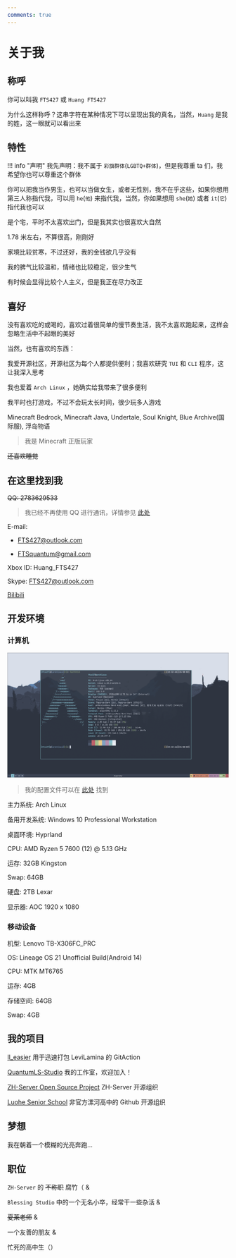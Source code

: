 ```yaml
---
comments: true
---
```


# 关于我

## 称呼

你可以叫我 `FTS427` 或 `Huang FTS427`

为什么这样称呼？这串字符在某种情况下可以呈现出我的真名，当然，`Huang` 是我的姓，这一眼就可以看出来

## 特性

!!! info "声明"
    我先声明：我不属于 `彩旗群体`(`LGBTQ+群体`)，但是我尊重 ta 们，我希望你也可以尊重这个群体

你可以把我当作男生，也可以当做女生，或者无性别，我不在乎这些，如果你想用第三人称指代我，可以用 `he`(`他`) 来指代我，当然，你如果想用 `she`(`她`) 或者 `it`(`它`) 指代我也可以

是个宅，平时不太喜欢出门，但是我其实也很喜欢大自然

1.78 米左右，不算很高，刚刚好

家境比较贫寒，不过还好，我的金钱欲几乎没有

我的脾气比较温和，情绪也比较稳定，很少生气

有时候会显得比较个人主义，但是我正在尽力改正

## 喜好

没有喜欢吃的或喝的，喜欢过着很简单的慢节奏生活，我不太喜欢跑起来，这样会忽略生活中不起眼的美好

当然，也有喜欢的东西：

我爱开源社区，开源社区为每个人都提供便利；我喜欢研究 `TUI` 和 `CLI` 程序，这让我深入思考

我也爱着 `Arch Linux` ，她确实给我带来了很多便利

我平时也打游戏，不过不会玩太长时间，很少玩多人游戏

Minecraft Bedrock, Minecraft Java, Undertale, Soul Knight, Blue Archive(国际服), 浮岛物语

> 我是 Minecraft 正版玩家

~~还喜欢睡觉~~

## 在这里找到我

~~QQ: 2783629533~~

> 我已经不再使用 QQ 进行通讯，详情参见 [此处](./blog/posts/250223.md)

E-mail:

- <FTS427@outlook.com>

- <FTSquantum@gmail.com>

Xbox ID: Huang_FTS427

Skype: <FTS427@outlook.com>

[Bilibili](https://space.bilibili.com/1978537245)

## 开发环境

### 计算机

![screenshot](assets/my_computer.png)

> 我的配置文件可以在 [此处](https://github.com/FTS427/dotfile) 找到

主力系统: Arch Linux

备用开发系统: Windows 10 Professional Workstation

桌面环境: Hyprland

CPU: AMD Ryzen 5 7600 (12) @ 5.13 GHz

运存: 32GB Kingston

Swap: 64GB

硬盘: 2TB Lexar

显示器: AOC 1920 x 1080

### 移动设备

机型: Lenovo TB-X306FC_PRC

OS: Lineage OS 21 Unofficial Build(Android 14)

CPU: MTK MT6765

运存: 4GB

存储空间: 64GB

Swap: 4GB

## 我的项目

[ll_easier](https://github.com/ZH-Server/ll_easier) 用于迅速打包 LeviLamina  的 GitAction

[QuantumLS-Studio](https://github.com/QuantumLS-Studio) 我的工作室，欢迎加入！

[ZH-Server Open Source Project](https://github.com/ZH-Server) ZH-Server 开源组织

[Luohe Senior School](https://github.com/Luohe-Senior-School) 非官方漯河高中的 Github 开源组织

## 梦想

我在朝着一个模糊的光亮奔跑...

## 职位

`ZH-Server` 的 ~~不称职~~ 腐竹（ &

`Blessing Studio` 中的一个无名小卒，经常干一些杂活 &

~~夏莱老师~~ &

一个友善的朋友 &

忙死的高中生（）
